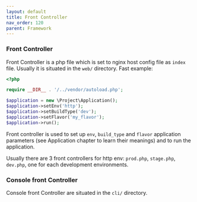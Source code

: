 ```yaml
---
layout: default
title: Front Controller
nav_order: 120
parent: Framework
---
```


### Front Controller

Front Controller is a php file which is set to nginx host config file as `index` file.
Usually it is situated in the `web/` directory.
Fast example:

```php
<?php

require __DIR__ . '/../vendor/autoload.php';

$application = new \Project\Application();
$application->setEnv('http');
$application->setBuildType('dev');
$application->setFlavor('my_flavor');
$application->run();
```

Front controller is used to set up `env`, `build_type` and `flavor` application parameters (see Application chapter to learn their meanings) and to run the application.

Usually there are 3 front controllers for http env: `prod.php`, `stage.php`, `dev.php`, one for each development environments.

### Console front Controller

Console front Controller are situated in the `cli/` directory.